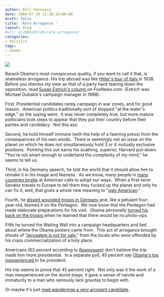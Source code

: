 ```yaml
---
author: Bill Hennessy
date: 2008-07-26 22:30:15+00:00
draft: false
title: 'Rare Arrogance '
layout: blog
#url: e/2008/07/26/rare-arrogance/
categories:
- Politics
tags:
- obama
---
```


[![](https://hennessysview.com/wp-content/uploads/2008/07/arrogance_122-300x257.gif)
](https://hennessysview.com/wp-content/uploads/2008/07/arrogance_122.gif)

Barack Obama's most conspicuous quality, if you want to call it that, is shameless arrogance. His trip abroad was like [Hitler's tour of Italy ](https://www.hitlerpages.com/pagina44.html)in 1938.  Before you dismiss my view as that of a party hack tearing down the opposition, read [Susan Estrich's column ](https://www.realclearpolitics.com/articles/2008/07/arrogance_wont_win_the_electio.html)on FoxNews.com. (Estrich was Michael Dukakis's campaign manager in 1988).

First, Presidential candidates rarely campaign in war zones, and for good reason.  American politics traditionally sort of stopped "at the water's edge," as the saying went.  It was never completely true, but more mature politicians took steps to appear that they put their country before their parties and candidacy.  Not this ass.

Second, he hold himself immune (with the help of a fawning press) from the consequences of his own words.  There is seemingly not an issue on the planet on which he does not simultaneously hold 3 or 4 mutually exclusive positions.  Pointing this out earns his scathing, superior, Harvard put-down.  "You're not smart enough to undertand the complexity of my mind," he seems to tell us.

Third, in his Germany speech, he told the world that it should allow him to remake it in his image and likeness.  As we know, many people in [many countries bristle](https://www.timesonline.co.uk/tol/comment/columnists/gerard_baker/article4392846.ece) at American calls to adopt our ways.  When a first-term Senator travels to Europe to tell them they fucked up the planet and only he can fix it, well, that gives a whole new meaning to "[ugly American](https://michellemalkin.com/2008/07/25/laughing-at-the-lightworker/)."

Fourth, he [dissed wounded troops in Germany ](https://hotair.com/archives/2008/07/26/new-mccain-ad-obama-didnt-visit-the-troops-in-germany-because-he-couldnt-bring-cameras/)and, like a petulant four-year-old, blamed it on the Pentagon.  We now know that the Pentagon had made elaborate preparations for his visit.  Obama personally [turned his back on the troops ](https://www.blackfive.net/main/2008/07/obama-landstuhl.html)when he learned that there would be no photo-ops.

Fifth he turned the Wailing Wall into a campaign headquarters and lied about where the Obama posters came from.  This act of arrogance brought shouts of "[Jerusalem is not for sale](https://michellemalkin.com/2008/07/23/obamas-latest-campaign-prop-jerusalems-western-wall/)," from the locals who were offended by his crass commercialization of a holy place.

Americans (63 percent according to [Rasmussen](https://rasmussenreports.com/public_content/politics/election_20082/2008_presidential_election/63_say_trip_does_not_make_obama_more_fit_to_be_president)) don't believe the trip made him more presidential.  In a separate poll, 45 percent say [Obama's too inexperienced ](https://rasmussenreports.com/scoreboards/by_the_numbers2/by_the_numbers)to be president.

His trip seems to prove that 45 percent right.  Not only was it the work of a man inexperienced on the world stage, it gave a sense of naivite and immaturity to a man who seriously lack gravitas to begin with.

Or maybe it's just [mad wanderings a very arrogant candidate](https://www.nytimes.com/2008/07/27/us/politics/26cnd-obama.html?_r=1&hp=&adxnnl=1&oref=slogin&pagewanted=print&adxnnlx=1217111447-ZnX23mSdwkGkRDV/XAmsLg).
